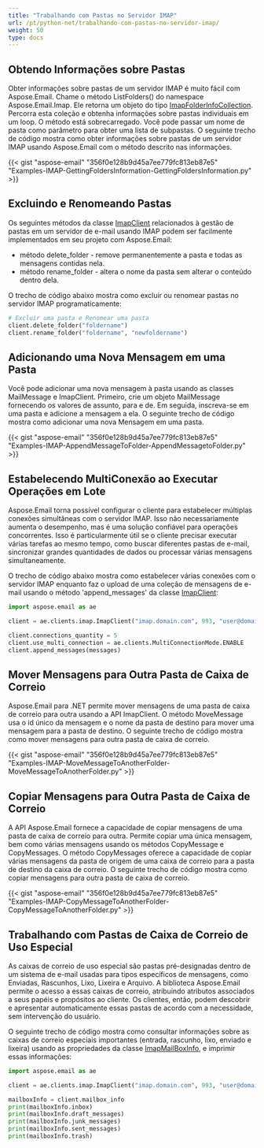 ```yaml
---
title: "Trabalhando com Pastas no Servidor IMAP"
url: /pt/python-net/trabalhando-com-pastas-no-servidor-imap/
weight: 50
type: docs
---
```



## **Obtendo Informações sobre Pastas**
Obter informações sobre pastas de um servidor IMAP é muito fácil com Aspose.Email. Chame o método ListFolders() do namespace Aspose.Email.Imap. Ele retorna um objeto do tipo [ImapFolderInfoCollection](https://apireference.aspose.com/email/net/aspose.email.clients.imap/imapfolderinfocollection). Percorra esta coleção e obtenha informações sobre pastas individuais em um loop. O método está sobrecarregado. Você pode passar um nome de pasta como parâmetro para obter uma lista de subpastas. O seguinte trecho de código mostra como obter informações sobre pastas de um servidor IMAP usando Aspose.Email com o método descrito nas informações.



{{< gist "aspose-email" "356f0e128b9d45a7ee779fc813eb87e5" "Examples-IMAP-GettingFoldersInformation-GettingFoldersInformation.py" >}}

## **Excluindo e Renomeando Pastas**

Os seguintes métodos da classe [ImapClient](https://reference.aspose.com/email/python-net/aspose.email.clients.imap/imapclient/#imapclient-class) relacionados à gestão de pastas em um servidor de e-mail usando IMAP podem ser facilmente implementados em seu projeto com Aspose.Email:

- método delete_folder - remove permanentemente a pasta e todas as mensagens contidas nela.
- método rename_folder - altera o nome da pasta sem alterar o conteúdo dentro dela.

O trecho de código abaixo mostra como excluir ou renomear pastas no servidor IMAP programaticamente:

```py
# Excluir uma pasta e Renomear uma pasta
client.delete_folder("foldername")
client.rename_folder("foldername", "newfoldername")
```

## **Adicionando uma Nova Mensagem em uma Pasta**
Você pode adicionar uma nova mensagem à pasta usando as classes MailMessage e ImapClient. Primeiro, crie um objeto MailMessage fornecendo os valores de assunto, para e de. Em seguida, inscreva-se em uma pasta e adicione a mensagem a ela. O seguinte trecho de código mostra como adicionar uma nova Mensagem em uma pasta.



{{< gist "aspose-email" "356f0e128b9d45a7ee779fc813eb87e5" "Examples-IMAP-AppendMessageToFolder-AppendMessagetoFolder.py" >}}

## **Estabelecendo MultiConexão ao Executar Operações em Lote**

Aspose.Email torna possível configurar o cliente para estabelecer múltiplas conexões simultâneas com o servidor IMAP. Isso não necessariamente aumenta o desempenho, mas é uma solução confiável para operações concorrentes. Isso é particularmente útil se o cliente precisar executar várias tarefas ao mesmo tempo, como buscar diferentes pastas de e-mail, sincronizar grandes quantidades de dados ou processar várias mensagens simultaneamente.

O trecho de código abaixo mostra como estabelecer várias conexões com o servidor IMAP enquanto faz o upload de uma coleção de mensagens de e-mail usando o método 'append_messages' da classe [ImapClient](https://reference.aspose.com/email/python-net/aspose.email.clients.imap/imapclient/#imapclient-class):

```py
import aspose.email as ae

client = ae.clients.imap.ImapClient("imap.domain.com", 993, "user@domain.com", "pwd", ae.clients.SecurityOptions.SSL_IMPLICIT)

client.connections_quantity = 5
client.use_multi_connection = ae.clients.MultiConnectionMode.ENABLE
client.append_messages(messages)
```

## **Mover Mensagens para Outra Pasta de Caixa de Correio**
Aspose.Email para .NET permite mover mensagens de uma pasta de caixa de correio para outra usando a API ImapClient. O método MoveMessage usa o id único da mensagem e o nome da pasta de destino para mover uma mensagem para a pasta de destino. O seguinte trecho de código mostra como mover mensagens para outra pasta de caixa de correio.



{{< gist "aspose-email" "356f0e128b9d45a7ee779fc813eb87e5" "Examples-IMAP-MoveMessageToAnotherFolder-MoveMessageToAnotherFolder.py" >}}
## **Copiar Mensagens para Outra Pasta de Caixa de Correio**
A API Aspose.Email fornece a capacidade de copiar mensagens de uma pasta de caixa de correio para outra. Permite copiar uma única mensagem, bem como várias mensagens usando os métodos CopyMessage e CopyMessages. O método CopyMessages oferece a capacidade de copiar várias mensagens da pasta de origem de uma caixa de correio para a pasta de destino da caixa de correio. O seguinte trecho de código mostra como copiar mensagens para outra pasta de caixa de correio.



{{< gist "aspose-email" "356f0e128b9d45a7ee779fc813eb87e5" "Examples-IMAP-CopyMessageToAnotherFolder-CopyMessageToAnotherFolder.py" >}}

## **Trabalhando com Pastas de Caixa de Correio de Uso Especial**

As caixas de correio de uso especial são pastas pré-designadas dentro de um sistema de e-mail usadas para tipos específicos de mensagens, como Enviadas, Rascunhos, Lixo, Lixeira e Arquivo. A biblioteca Aspose.Email permite o acesso a essas caixas de correio, atribuindo atributos associados a seus papéis e propósitos ao cliente. Os clientes, então, podem descobrir e apresentar automaticamente essas pastas de acordo com a necessidade, sem intervenção do usuário.

O seguinte trecho de código mostra como consultar informações sobre as caixas de correio especiais importantes (entrada, rascunho, lixo, enviado e lixeira) usando as propriedades da classe [ImapMailBoxInfo](https://reference.aspose.com/email/python-net/aspose.email.clients.imap/imapmailboxinfo/#imapmailboxinfo-class), e imprimir essas informações:

```py
import aspose.email as ae

client = ae.clients.imap.ImapClient("imap.domain.com", 993, "user@domain.com", "pwd", ae.clients.SecurityOptions.SSL_IMPLICIT)

mailboxInfo = client.mailbox_info
print(mailboxInfo.inbox)
print(mailboxInfo.draft_messages)
print(mailboxInfo.junk_messages)
print(mailboxInfo.sent_messages)
print(mailboxInfo.trash)
```